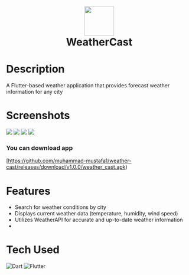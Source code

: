 <div align="center">
      <h1> <img src="https://github.com/muhammad-mustafa1/weather-cast/blob/main/assets/images/splash.png" width="80px"><br/>WeatherCast</h1>
     </div>


# Description
A Flutter-based weather application that provides forecast weather information for any city

# Screenshots
 <img src="https://github.com/muhammad-mustafa1/weather-cast/blob/main/Screenshots/first_run.gif">
 <img src="https://github.com/muhammad-mustafa1/weather-cast/blob/main/Screenshots/%232-.png"> 
 <img src="https://github.com/muhammad-mustafa1/weather-cast/blob/main/Screenshots/%234-.png">
 <img src="https://github.com/muhammad-mustafa1/weather-cast/blob/main/Screenshots/%233-.png">

### You can download app 
[https://github.com/muhammad-mustafa1/weather-cast/releases/download/v1.0.0/weather_cast.apk)

# Features
- Search for weather conditions by city
- Displays current weather data (temperature, humidity, wind speed)
- Utilizes WeatherAPI for accurate and up-to-date weather information
- 
# Tech Used
 ![Dart](https://img.shields.io/badge/dart-%230175C2.svg?style=for-the-badge&logo=dart&logoColor=white)
 ![Flutter](https://img.shields.io/badge/Flutter-%2302569B.svg?style=for-the-badge&logo=Flutter&logoColor=white)
   
